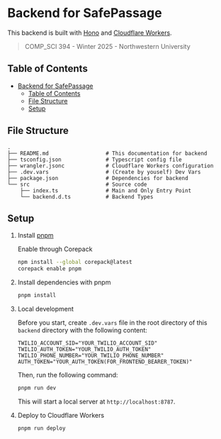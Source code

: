 # Backend for SafePassage

This backend is built with [Hono](https://hono.dev/) and [Cloudflare Workers](https://workers.cloudflare.com/).

> COMP_SCI 394 - Winter 2025 - Northwestern University

## Table of Contents

- [Backend for SafePassage](#backend-for-safepassage)
  - [Table of Contents](#table-of-contents)
  - [File Structure](#file-structure)
  - [Setup](#setup)

## File Structure

```plaintext
.
├── README.md                  # This documentation for backend
├── tsconfig.json              # Typescript config file
├── wrangler.jsonc             # Cloudflare Workers configuration
├── .dev.vars                  # (Create by youself) Dev Vars
├── package.json               # Dependencies for backend
└── src                        # Source code
    ├── index.ts               # Main and Only Entry Point
    └── backend.d.ts           # Backend Types
```

## Setup

1. Install [pnpm](https://pnpm.io/)

   Enable through Corepack

   ```bash
   npm install --global corepack@latest
   corepack enable pnpm
   ```

2. Install dependencies with pnpm

   ```bash
   pnpm install
   ```

3. Local development

   Before you start, create `.dev.vars` file in the root directory of this `backend` directory with the following content:

   ```plaintext
   TWILIO_ACCOUNT_SID="YOUR_TWILIO_ACCOUNT_SID"
   TWILIO_AUTH_TOKEN="YOUR_TWILIO_AUTH_TOKEN"
   TWILIO_PHONE_NUMBER="YOUR_TWILIO_PHONE_NUMBER"
   AUTH_TOKEN="YOUR_AUTH_TOKEN(FOR_FRONTEND_BEARER_TOKEN)"
   ```

   Then, run the following command:

   ```bash
   pnpm run dev
   ```

   This will start a local server at `http://localhost:8787`.

4. Deploy to Cloudflare Workers

   ```bash
   pnpm run deploy
   ```
